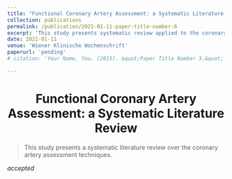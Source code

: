 ```yaml
---
title: "Functional Coronary Artery Assessment: a Systematic Literature Review"
collection: publications
permalink: /publication/2021-01-11-paper-title-number-6
excerpt: 'This study presents systematic review applied to the coronary artery assessment techniques'
date: 2021-01-11
venue: 'Wiener Klinische Wochenschrift'
paperurl: 'pending'
# citation: 'Your Name, You. (2015). &quot;Paper Title Number 3.&quot; <i>Journal 1</i>. 1(3).'

---
```


<h1 align="center">
  <a>Functional Coronary Artery Assessment: a Systematic Literature Review</a>
  <br/> 
</h1>

> This study presents a systematic literature review over the coronary artery assessment techniques.

_accepted_

<!-- [Download paper here](https://sol.sbc.org.br/index.php/ercas/article/view/17431/17267) -->

<!-- > Recommended citation: FREITAS, Samuel A.; NIENOW, Débora; COSTA, Cristiano A. da; RAMOS, Gabriel de O.. Functional Coronary Artery Assessment: a Systematic Literature Review. In: WIENER KLINISCHE WOCHENSCHRIFT, 2021. TO -->